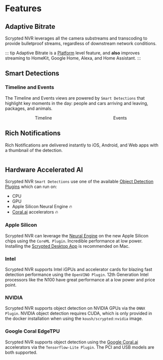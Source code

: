 <script setup lang="ts"> 
import { onMounted } from 'vue';
import ImagePopup from '../src/ImagePopup.vue';
</script>

# Features

## Adaptive Bitrate

Scrypted NVR leverages all the camera substreams and transcoding to provide bulletproof streams, regardless of downstream network conditions.

::: tip
Adaptive Bitrate is a [Platform](/platforms) level feature, and **also** improves streaming to HomeKit, Google Home, Alexa, and Home Assistant.
:::

## Smart Detections

### Timeline and Events

The Timeline and Events views are powered by `Smart Detections` that highlight key moments in the day: people and cars arriving and leaving, packages, and animals.

<div style="width: 100%; display: flex; flex-direction: row;">

<div style="display: flex; flex-direction: column; align-items: center; flex: 1;">
Timeline
<ImagePopup src="/img/scrypted-nvr/timeline.png" width="200" ></ImagePopup>
</div>


<div style="display: flex; flex-direction: column; align-items: center; flex: 1;">
Events
<ImagePopup src="/img/scrypted-nvr/events.png" width="200"></ImagePopup>
</div>

</div>

## Rich Notifications

Rich Notifications are delivered instantly to iOS, Android, and Web apps with a thumbnail of the detection.

<div style="display: flex; flex-direction: column; align-items: center; flex: 1;">
<ImagePopup src="/img/scrypted-nvr/notification.png" width="200"></ImagePopup>
</div>

## Hardware Accelerated AI

Scrypted NVR `Smart Detections` use one of the available [Object Detection Plugins](/detection/object-detection) which can run on:

* CPU
* GPU
* Apple Silicon Neural Engine 🔥
* [Coral.ai](https://coral.ai) accelerators 🔥

### Apple Silicon

Scrypted NVR can leverage the [Neural Engine](https://www.makeuseof.com/what-is-a-neural-engine-how-does-it-work/) on the new Apple Silicon chips using the `CoreML Plugin`. Incredible performance at low power. Installing the [Scrypted Desktop App](/desktop-application) is recommended on Mac.

### Intel

Scrypted NVR supports Intel iGPUs and accelerator cards for blazing fast detection performance using the `OpenVINO Plugin`. 12th Generation Intel processors like the N100 have great performance at a low power and price point.

### NVIDIA

Scrypted NVR supports object detection on NVIDIA GPUs via the `ONNX Plugin`. NVIDIA object detection requires CUDA, which is only provided in the docker installation when using the `koush/scrypted:nvidia` image.

### Google Coral EdgeTPU

Scrypted NVR supports object detection using the [Google Coral.ai](https://coral.ai) accelerators via the `Tensorflow-Lite Plugin`. The PCI and USB models are both supported.

